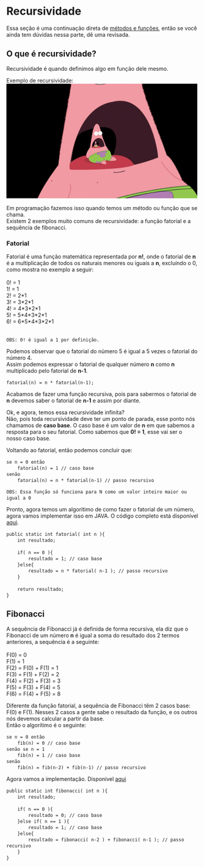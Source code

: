 # Recursividade

Essa seção é uma continuação direta de [métodos e funções](https://github.com/AlexandreVelloso/Introducao_JAVA/tree/master/Metodos%20e%20funcoes), então se você ainda tem dúvidas nessa parte, dê uma revisada.

## O que é recursividade?

Recursividade é quando definimos algo em função dele mesmo.

Exemplo de recursividade:<br>
![Compile](https://github.com/AlexandreVelloso/Introducao_JAVA/blob/master/Imagens/recursividade.gif)

Em programação fazemos isso quando temos um método ou função que se chama.<br>
Existem 2 exemplos muito comuns de recursividade: a função fatorial e a sequência de fibonacci.

### Fatorial

Fatorial é uma função matemática representada por **n!**, onde o fatorial de **n** é a multiplicação de todos os naturais menores ou iguais a **n**, excluíndo o 0, como mostra no exemplo a seguir:<br>
<br>
0! = 1<br>
1! = 1<br>
2! = 2\*1<br>
3! = 3\*2\*1<br>
4! = 4\*3\*2\*1<br>
5! = 5\*4\*3\*2\*1<br>
6! = 6\*5\*4\*3\*2\*1<br>
<br>
```
OBS: 0! é igual a 1 por definição.
```

Podemos observar que o fatorial do número 5 é igual a 5 vezes o fatorial do número 4.<br>
Assim podemos expressar o fatorial de qualquer número **n** como **n** multiplicado pelo fatorial de **n-1**.

```
fatorial(n) = n * fatorial(n-1);
```

Acabamos de fazer uma função recursiva, pois para sabermos o fatorial de **n** devemos saber o fatorial de **n-1** e assim por diante.<br>

Ok, e agora, temos essa recursividade infinita?<br>
Não, pois toda recursividade deve ter um ponto de parada, esse ponto nós chamamos de **caso base**. O caso base é um valor de **n** em que sabemos a resposta para o seu fatorial. Como sabemos que **0! = 1**, esse vai ser o nosso caso base.<br>

Voltando ao fatorial, então podemos concluir que:

```
se n = 0 então
    fatorial(n) = 1 // caso base
senão
    fatorial(n) = n * fatorial(n-1) // passo recursivo
```

```
OBS: Essa função só funciona para N como um valor inteiro maior ou igual a 0
```

Pronto, agora temos um algorítimo de como fazer o fatorial de um número, agora vamos implementar isso em JAVA. O código completo está disponível [aqui](https://github.com/AlexandreVelloso/Introducao_JAVA/blob/master/Recursividade/Codigo/Fatorial.java).

```
public static int fatorial( int n ){
    int resultado;

    if( n == 0 ){
        resultado = 1; // caso base
    }else{
        resultado = n * fatorial( n-1 ); // passo recursivo
    }

    return resultado;
}
```

## Fibonacci

A sequência de Fibonacci já é definida de forma recursiva, ela diz que o Fibonacci de um número **n** é igual a soma do resultado dos 2 termos anteriores, a sequência é a seguinte:<br>
<br>
F(0) = 0<br>
F(1) = 1<br>
F(2) = F(0) + F(1) = 1<br>
F(3) = F(1) + F(2) = 2<br>
F(4) = F(2) + F(3) = 3<br>
F(5) = F(3) + F(4) = 5<br>
F(6) = F(4) + F(5) = 8<br>

Diferente da função fatorial, a sequência de Fibonacci têm 2 casos base: F(0) e F(1). Nesses 2 casos a gente sabe o resultado da função, e os outros nós devemos calcular a partir da base.<br>
Então o algorítimo é o seguinte:

```
se n = 0 então
    fib(n) = 0 // caso base
senão se n = 1
    fib(n) = 1 // caso base
senão
    fib(n) = fib(n-2) + fib(n-1) // passo recursivo
```

Agora vamos a implementação. Disponível [aqui](https://github.com/AlexandreVelloso/Introducao_JAVA/blob/master/Recursividade/Codigo/Fibonacci.java)

```
public static int fibonacci( int n ){
    int resultado;

    if( n == 0 ){
        resultado = 0; // caso base
    }else if( n == 1 ){
        resultado = 1; // caso base
    }else{
        resultado = fibonacci( n-2 ) + fibonacci( n-1 ); // passo recursivo
    }
}
```